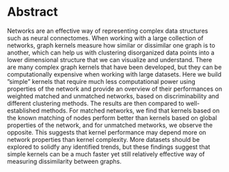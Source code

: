 # Abstract

Networks are an effective way of representing complex data structures such as neural connectomes. When working with a large collection of networks, graph kernels measure how similar or dissimilar one graph is to another, which can help us with clustering disorganized data points into a lower dimensional structure that we can visualize and understand. There are many complex graph kernels that have been developed, but they can be computationally expensive when working with large datasets. Here we build ”simple” kernels that require much less computational power using properties of the network and provide an overview of their performances on weighted matched and unmatched networks, based on discriminability and different clustering methods. The results are then compared to well-established methods. For matched networks, we find that kernels based on the known matching of nodes perform better than kernels based on global properties of the network, and for unmatched metworks, we observe the opposite. This suggests that kernel performance may depend more on network properties than kernel complexity. More datasets should be explored to solidfy any identified trends, but these findings suggest that simple kernels can be a much faster yet still relatively effective way of measuring dissimilarity between graphs.